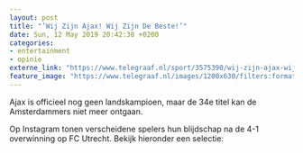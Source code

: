 ```yaml
---
layout: post
title: "’Wij Zijn Ajax! Wij Zijn De Beste!’"
date: Sun, 12 May 2019 20:42:38 +0200
categories: 
- entertainment 
- opinie 
externe_link: "https://www.telegraaf.nl/sport/3575390/wij-zijn-ajax-wij-zijn-de-beste"
feature_image: "https://www.telegraaf.nl/images/1200x630/filters:format(jpeg):quality(80)/cdn-kiosk-api.telegraaf.nl/b77d1f02-74e5-11e9-82a1-02d2fb1aa1d7.jpg"
---
```


<p class="intro">Ajax is officieel nog geen landskampioen, maar de 34e titel kan de Amsterdammers niet meer ontgaan.</p> <p>Op Instagram tonen verscheidene spelers hun blijdschap na de 4-1 overwinning op FC Utrecht. Bekijk hieronder een selectie:</p>
